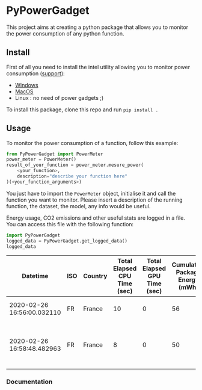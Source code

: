 # PyPowerGadget

This project aims at creating a python package that allows you to monitor the power consumption of any python function.

## Install

First of all you need to install the intel utility allowing you to monitor power consumption ([support](https://software.intel.com/en-us/articles/intel-power-gadget)):
* [Windows](https://software.intel.com/file/823776/download)
* [MacOS](https://software.intel.com/sites/default/files/managed/91/6b/Intel%20Power%20Gadget.dmg)
* Linux : no need of power gadgets ;)

To install this package, clone this repo and run `pip install .`


## Usage

To monitor the power consumption of a function, follow this example:
```python
from PyPowerGadget import PowerMeter
power_meter = PowerMeter()
result_of_your_function = power_meter.mesure_power(
    <your_function>,
    description="describe your function here"
)(<your_function_arguments>)
```
You just have to import the `PowerMeter` object, initialise it and call the function you want to monitor.
Please insert a description of the running function, the dataset, the model, any info would be useful.

Energy usage, CO2 emissions and  other useful stats are logged in a file. You can access this file with the following function:
```python
import PyPowerGadget
logged_data = PyPowerGadget.get_logged_data()
logged_data
```
<div style="font-size:8pt;">

|Datetime | ISO | Country | Total Elapsed CPU Time (sec) | Total Elapsed GPU Time (sec) | Cumulative Package Energy (mWh) | Cumulative IA Energy (mWh) | Cumulative GPU Energy (mWh) | Cumulative DRAM Energy (mWh) | PUE | CO2 emitted (gCO2e) | Description
|---- | ---- | ---- | ---- | ---- | ---- | ---- | ---- | ---- | ---- | ---- | ----
|2020-02-26 16:56:00.032110 | FR | France | 10 | 0 | 56 | 42 | 0 | 2.2 | 1.3 | 0.0045 | Pytorch 1 epoch of a ResNet
|2020-02-26 16:58:48.482963 | FR | France | 8 | 0 | 50 | 39 | 0 | 1.6 | 1.3 | 0.0042 | Sklearn MLPClassifier; params=...; trained on the MNIST dataset

</div>

### Documentation
